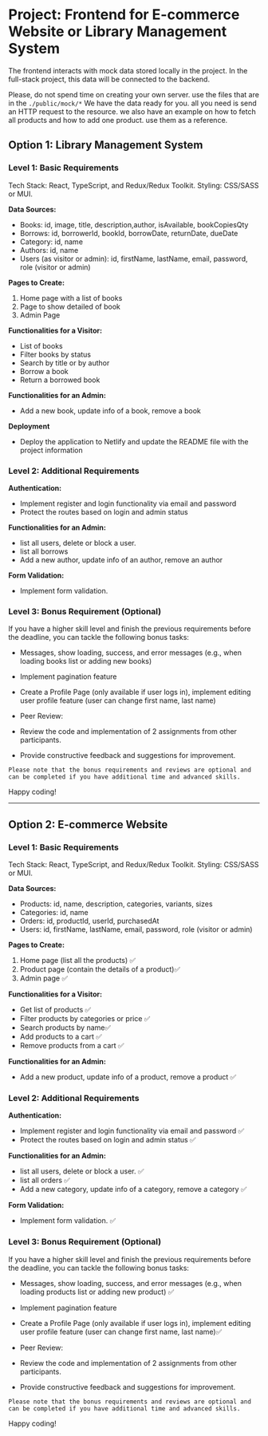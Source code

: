 # Project: Frontend for E-commerce Website or Library Management System

The frontend interacts with mock data stored locally in the project. In the full-stack project, this data will be connected to the backend.

Please, do not spend time on creating your own server. use the files that are in the `./public/mock/*` We have the data ready for you. all you need is send an HTTP request to the resource. we also have an example on how to fetch all products and how to add one product. use them as a reference.

## Option 1: Library Management System

### Level 1: Basic Requirements

Tech Stack: React, TypeScript, and Redux/Redux Toolkit. Styling: CSS/SASS or MUI.

**Data Sources:**

- Books: id, image, title, description,author, isAvailable, bookCopiesQty
- Borrows: id, borrowerId, bookId, borrowDate, returnDate, dueDate
- Category: id, name
- Authors: id, name
- Users (as visitor or admin): id, firstName, lastName, email, password, role (visitor or admin)

**Pages to Create:**

1. Home page with a list of books
2. Page to show detailed of book
3. Admin Page

**Functionalities for a Visitor:**

- List of books
- Filter books by status
- Search by title or by author
- Borrow a book
- Return a borrowed book

**Functionalities for an Admin:**

- Add a new book, update info of a book, remove a book

**Deployment**

- Deploy the application to Netlify and update the README file with the project information

### Level 2: Additional Requirements

**Authentication:**

- Implement register and login functionality via email and password
- Protect the routes based on login and admin status

**Functionalities for an Admin:**

- list all users, delete or block a user.
- list all borrows
- Add a new author, update info of an author, remove an author

**Form Validation:**

- Implement form validation.

### Level 3: Bonus Requirement (Optional)

If you have a higher skill level and finish the previous requirements before the deadline, you can tackle the following bonus tasks:

- Messages, show loading, success, and error messages (e.g., when loading books list or adding new books)
- Implement pagination feature
- Create a Profile Page (only available if user logs in), implement editing user profile feature (user can change first name, last name)

- Peer Review:
- Review the code and implementation of 2 assignments from other participants.
- Provide constructive feedback and suggestions for improvement.

`Please note that the bonus requirements and reviews are optional and can be completed if you have additional time and advanced skills.`

Happy coding!

---

## Option 2: E-commerce Website

### Level 1: Basic Requirements

Tech Stack: React, TypeScript, and Redux/Redux Toolkit. Styling: CSS/SASS or MUI.

**Data Sources:**

- Products: id, name, description, categories, variants, sizes
- Categories: id, name
- Orders: id, productId, userId, purchasedAt
- Users: id, firstName, lastName, email, password, role (visitor or admin)

**Pages to Create:**

1. Home page (list all the products) ✅
2. Product page (contain the details of a product)✅
3. Admin page ✅

**Functionalities for a Visitor:**

- Get list of products ✅
- Filter products by categories or price ✅
- Search products by name✅
- Add products to a cart ✅
- Remove products from a cart ✅

**Functionalities for an Admin:**

- Add a new product, update info of a product, remove a product ✅



### Level 2: Additional Requirements

**Authentication:**

- Implement register and login functionality via email and password ✅
- Protect the routes based on login and admin status ✅

**Functionalities for an Admin:**

- list all users, delete or block a user. ✅
- list all orders ✅
- Add a new category, update info of a category, remove a category  ✅

**Form Validation:**

- Implement form validation. ✅

### Level 3: Bonus Requirement (Optional)

If you have a higher skill level and finish the previous requirements before the deadline, you can tackle the following bonus tasks:

- Messages, show loading, success, and error messages (e.g., when loading products list or adding new product) ✅
- Implement pagination feature
- Create a Profile Page (only available if user logs in), implement editing user profile feature (user can change first name, last name)✅

- Peer Review:
- Review the code and implementation of 2 assignments from other participants.
- Provide constructive feedback and suggestions for improvement.

`Please note that the bonus requirements and reviews are optional and can be completed if you have additional time and advanced skills.`

Happy coding!
